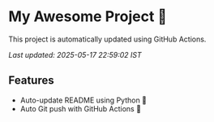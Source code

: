 # My Awesome Project 🚀

This project is automatically updated using GitHub Actions.

_Last updated: 2025-05-17 22:59:02 IST_

## Features
- Auto-update README using Python 🐍
- Auto Git push with GitHub Actions 🤖
